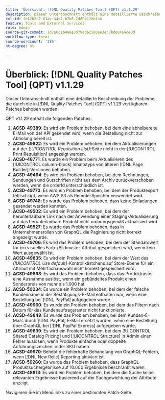 ```yaml
---
title: 'Übersicht: [!DNL Quality Patches Tool] (QPT) v1.1.29'
description: Dieser Unterabschnitt enthält eine detaillierte Beschreibung der Probleme, die durch die in Version 1.1.29  [!DNL Quality Patches Tool]  Patches behoben wurden.
exl-id: fe12b2c7-81ae-44c7-b7b6-2d60e12dbfab
feature: Tools and External Services
role: Admin
source-git-commit: 1d2e0c1b4a8e3d79a362500ee3ec7bde84a6ce0d
workflow-type: tm+mt
source-wordcount: '386'
ht-degree: 0%

---
```


# Überblick: [!DNL Quality Patches Tool] (QPT) v1.1.29

Dieser Unterabschnitt enthält eine detaillierte Beschreibung der Probleme, die durch die in [!DNL Quality Patches Tool] (QPT) v1.1.29 verfügbaren Patches behoben wurden.

QPT v1.1.29 enthält die folgenden Patches:

1. **ACSD-49389**: Es wird ein Problem behoben, bei dem eine abholbereite E-Mail von der API gesendet wird, wenn die Bestellung nicht zur Abholung bereit ist.
1. **ACSD-49822**: Es wird ein Problem behoben, bei dem Aktualisierungen auf der *[!UICONTROL Requisition List]*-Seite nicht in der [!UICONTROL Print Requisition] angezeigt werden.
1. **ACSD-48771**: Es wurde ein Problem beim Aktualisieren des [!UICONTROL column-block] Inhaltstyps von älteren [!DNL Page Builder]-Versionen behoben.
1. **ACSD-49464**: Es wird ein Problem behoben, bei dem Rechnungen, Sendungen und Gutschriften nicht aus dem Archiv zurückverschoben werden, wenn die orderId unterschiedlich ist.
1. **ACSD-49773**: Es wird ein Problem behoben, bei dem der Produktexport fehlschlägt, wenn AWS S3 als Remote-Speicher verwendet wird.
1. **ACSD-49748**: Es wurde das Problem behoben, dass keine Einladungen gesendet werden konnten.
1. **ACSD-49502**: Es wird ein Problem behoben, bei dem der herunterladbare Link nach der Anwendung einer Staging-Aktualisierung auf das herunterladbare Produkt nicht ordnungsgemäß aktualisiert wird.
1. **ACSD-49527**: Es wurde das Problem behoben, dass in Unternehmensrollen von GraphQL die Paginierung nicht korrekt angezeigt wurde.
1. **ACSD-49706**: Es wird das Problem behoben, bei dem der Standardwert für ein visuelles Farb-/Bildmuster-Attribut gespeichert wird, wenn kein Wert ausgewählt ist.
1. **ACSD-49835**: Es wird ein Problem behoben, bei dem der Wert des *[!UICONTROL Use default]*-Kontrollkästchens auf Store-Ebene für ein Attribut mit Mehrfachauswahl nicht korrekt gespeichert wird.
1. **ACSD-49898**: Es wird das Problem behoben, dass das Produktraster eine Ausnahme auslöst, wenn ein gebündeltes Produkt einen Sonderpreis von mehr als 1.000 hat.
1. **ACSD-50234**: Es wurde ein Problem behoben, bei dem der falsche Kundenname in der Bestätigungs-E-Mail enthalten war, wenn eine Bestellung bei [!DNL PayPal] aufgegeben wurde.
1. **ACSD-49960**: Es wurde ein Problem behoben, bei dem das Filtern nach Datum für das Kundenauftragsraster nicht funktionierte.
1. **ACSD-49849**: Es wurde das Problem behoben, bei dem Kunden-E-Mails durch [!DNL PayPal] E-Mail ersetzt wurden, wenn eine Bestellung über GraphQL bei [!DNL PayPal Express] aufgegeben wurde.
1. **ACSD-49839**: Es wird ein Problem behoben, bei dem [!UICONTROL Shared Catalog Pricing] und [!UICONTROL Structure] in Admin einen Fehler auslösen, wenn Produkte einfache oder doppelte Anführungszeichen in der SKU haben.
1. **ACSD-49970**: Behebt die fehlerhafte Behandlung von GraphQL-Fehlern, wenn [!DNL New Relic] Reporting aktiviert ist.
1. **ACSD-50260**: Es wurde das Problem behoben, dass GraphQL-Produktsuchergebnisse auf 10.000 Ergebnisse beschränkt waren.
1. **ACSD-48813**: Es wird ein Problem behoben, bei dem die Suche keine relevanten Ergebnisse basierend auf der Suchgewichtung der Attribute anzeigt.

Navigieren Sie im Menü links zu einer bestimmten Patch-Seite.
